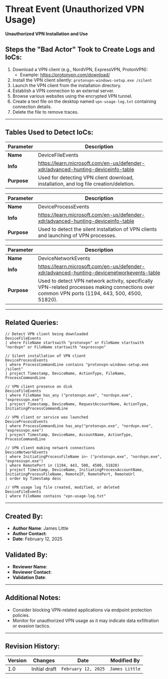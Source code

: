 # Threat Event (Unauthorized VPN Usage)

**Unauthorized VPN Installation and Use**

## Steps the "Bad Actor" Took to Create Logs and IoCs:
1. Download a VPN client (e.g., NordVPN, ExpressVPN, ProtonVPN):
   - Example: https://protonvpn.com/download/
2. Install the VPN client silently:
   ```protonvpn-windows-setup.exe /silent```
3. Launch the VPN client from the installation directory.
4. Establish a VPN connection to an external server.
5. Browse various websites using the encrypted VPN tunnel.
6. Create a text file on the desktop named `vpn-usage-log.txt` containing connection details.
7. Delete the file to remove traces.

---

## Tables Used to Detect IoCs:

| **Parameter**       | **Description**                                                              |
|---------------------|------------------------------------------------------------------------------|
| **Name**| DeviceFileEvents|
| **Info**|https://learn.microsoft.com/en-us/defender-xdr/advanced-hunting-deviceinfo-table|
| **Purpose**| Used for detecting VPN client download, installation, and log file creation/deletion. |

| **Parameter**       | **Description**                                                              |
|---------------------|------------------------------------------------------------------------------|
| **Name**| DeviceProcessEvents|
| **Info**|https://learn.microsoft.com/en-us/defender-xdr/advanced-hunting-deviceinfo-table|
| **Purpose**| Used to detect the silent installation of VPN clients and launching of VPN processes. |

| **Parameter**       | **Description**                                                              |
|---------------------|------------------------------------------------------------------------------|
| **Name**| DeviceNetworkEvents|
| **Info**|https://learn.microsoft.com/en-us/defender-xdr/advanced-hunting-devicenetworkevents-table|
| **Purpose**| Used to detect VPN network activity, specifically VPN-related processes making connections over common VPN ports (1194, 443, 500, 4500, 51820). |

---

## Related Queries:

```kql
// Detect VPN client being downloaded
DeviceFileEvents
| where FileName startswith "protonvpn" or FileName startswith "nordvpn" or FileName startswith "expressvpn"

// Silent installation of VPN client
DeviceProcessEvents
| where ProcessCommandLine contains "protonvpn-windows-setup.exe /silent"
| project Timestamp, DeviceName, ActionType, FileName, ProcessCommandLine

// VPN client presence on disk
DeviceFileEvents
| where FileName has_any ("protonvpn.exe", "nordvpn.exe", "expressvpn.exe")
| project Timestamp, DeviceName, RequestAccountName, ActionType, InitiatingProcessCommandLine

// VPN client or service was launched
DeviceProcessEvents
| where ProcessCommandLine has_any("protonvpn.exe", "nordvpn.exe", "expressvpn.exe")
| project Timestamp, DeviceName, AccountName, ActionType, ProcessCommandLine

// VPN client making network connections
DeviceNetworkEvents
| where InitiatingProcessFileName in~ ("protonvpn.exe", "nordvpn.exe", "expressvpn.exe")
| where RemotePort in (1194, 443, 500, 4500, 51820)
| project Timestamp, DeviceName, InitiatingProcessAccountName, InitiatingProcessFileName, RemoteIP, RemotePort, RemoteUrl
| order by Timestamp desc

// VPN usage log file created, modified, or deleted
DeviceFileEvents
| where FileName contains "vpn-usage-log.txt"
```

---

## Created By:
- **Author Name**: James Little
- **Author Contact**: 
- **Date**: February 12, 2025

## Validated By:
- **Reviewer Name**:
- **Reviewer Contact**:
- **Validation Date**:

---

## Additional Notes:
- Consider blocking VPN-related applications via endpoint protection policies.
- Monitor for unauthorized VPN usage as it may indicate data exfiltration or evasion tactics.

---

## Revision History:

| **Version** | **Changes**                   | **Date**         | **Modified By**   |
|-------------|-------------------------------|------------------|-------------------|
| 1.0         | Initial draft                  | `February 12, 2025` | `James Little`    |

